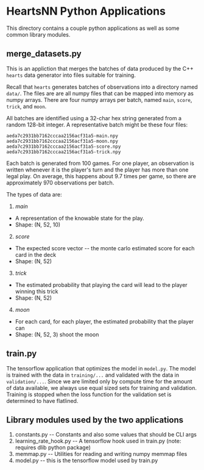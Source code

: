 # HeartsNN Python Applications

This directory contains a couple python applications as well as some common library modules.

## merge_datasets.py

This is an appliction that merges the batches of data produced by the C++ `hearts` data generator
into files suitable for training.

Recall that `hearts` generates batches of observations into a directory named `data/`. The files are
are all numpy files that can be mapped into memory as numpy arrays. There are four numpy arrays per
batch, named `main`, `score`, `trick`, and `moon`.

All batches are identified using a 32-char hex string generated from a random 128-bit integer. A representative batch might be these four files:

    aeda7c2931bb7162cccaa2156acf31a5-main.npy
    aeda7c2931bb7162cccaa2156acf31a5-moon.npy
    aeda7c2931bb7162cccaa2156acf31a5-score.npy
    aeda7c2931bb7162cccaa2156acf31a5-trick.npy

Each batch is generated from 100 games. For one player, an observation is written whenever it is the player's turn and the player has more than one legal play. On average, this happens about 9.7 times per game, so there are approximately
970 observations per batch.

The types of data are:

1. *main*
 * A representation of the knowable state for the play.
 * Shape: (N, 52, 10)
2. *score*
 * The expected score vector -- the monte carlo estimated score for each card in the deck
 * Shape: (N, 52)
3. *trick*
 * The estimated probability that playing the card will lead to the player winning this trick
 * Shape: (N, 52)
4. *moon*
 * For each card, for each player, the estimated probability that the player can  
 * Shape: (N, 52, 3)
shoot the moon

## train.py

The tensorflow application that optimizes the model in `model.py`. The model is trained with the data in `training/...`
and validated with the data in `validation/...`. Since we are limited only by compute time for the amount of data available, we always use equal sized sets for training and validation. Training is stopped when the loss function for the validation set is determined to have flatlined.

## Library modules used by the two applications

1. constants.py	           -- Constants and also some values that should be CLI args
2. learning\_rate_hook.py  -- A tensorflow hook used in train.py (note: requires dlib python package)
3. memmap.py               -- Utilities for reading and writing numpy memmap files
4. model.py                -- this is the tensorflow model used by train.py
